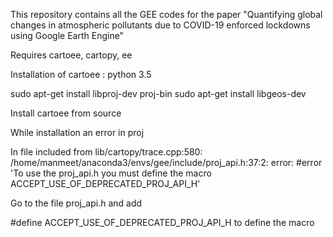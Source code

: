 This repository contains all the GEE codes for the paper "Quantifying global changes in atmospheric pollutants due to COVID-19 enforced lockdowns using Google Earth Engine"

Requires cartoee, cartopy, ee

Installation of cartoee : python 3.5

sudo apt-get install libproj-dev proj-bin
sudo apt-get install libgeos-dev

Install cartoee from source 

While installation an error in proj

In file included from lib/cartopy/trace.cpp:580:
/home/manmeet/anaconda3/envs/gee/include/proj_api.h:37:2: error: #error 'To use the proj_api.h you must define the macro ACCEPT_USE_OF_DEPRECATED_PROJ_API_H'

Go to the file proj_api.h and add

#define ACCEPT_USE_OF_DEPRECATED_PROJ_API_H to define the macro 
